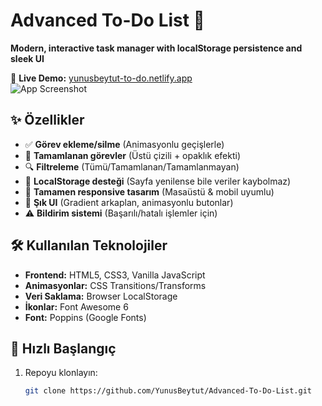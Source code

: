 # Advanced To-Do List 🚀  
**Modern, interactive task manager with localStorage persistence and sleek UI**

🔗 **Live Demo:** [yunusbeytut-to-do.netlify.app](https://yunusbeytut-to-do.netlify.app)  
![App Screenshot](assets/screenshot.png) 

## ✨ Özellikler  
- ✅ **Görev ekleme/silme** (Animasyonlu geçişlerle)  
- 🎯 **Tamamlanan görevler** (Üstü çizili + opaklık efekti)  
- 🔍 **Filtreleme** (Tümü/Tamamlanan/Tamamlanmayan)  
- 💾 **LocalStorage desteği** (Sayfa yenilense bile veriler kaybolmaz)  
- 📱 **Tamamen responsive tasarım** (Masaüstü & mobil uyumlu)  
- 💅 **Şık UI** (Gradient arkaplan, animasyonlu butonlar)  
- ⚠️ **Bildirim sistemi** (Başarılı/hatalı işlemler için)  

## 🛠️ Kullanılan Teknolojiler  
- **Frontend:** HTML5, CSS3, Vanilla JavaScript  
- **Animasyonlar:** CSS Transitions/Transforms  
- **Veri Saklama:** Browser LocalStorage  
- **İkonlar:** Font Awesome 6  
- **Font:** Poppins (Google Fonts)  

## 🚀 Hızlı Başlangıç  
1. Repoyu klonlayın:  
   ```bash
   git clone https://github.com/YunusBeytut/Advanced-To-Do-List.git
